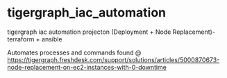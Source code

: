 # tigergraph_iac_automation
tigergraph iac automation projecton (Deployment + Node Replacement)- terraform + ansible


Automates processes and commands found @ https://tigergraph.freshdesk.com/support/solutions/articles/5000870673-node-replacement-on-ec2-instances-with-0-downtime
